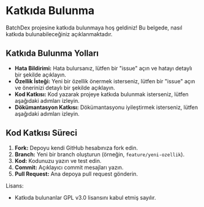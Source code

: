 # Katkıda Bulunma

BatchDex projesine katkıda bulunmaya hoş geldiniz! Bu belgede, nasıl katkıda bulunabileceğiniz açıklanmaktadır.

## Katkıda Bulunma Yolları

*   **Hata Bildirimi:** Hata bulursanız, lütfen bir "issue" açın ve hatayı detaylı bir şekilde açıklayın.
*   **Özellik İsteği:** Yeni bir özellik önermek isterseniz, lütfen bir "issue" açın ve önerinizi detaylı bir şekilde açıklayın.
*   **Kod Katkısı:** Kod yazarak projeye katkıda bulunmak isterseniz, lütfen aşağıdaki adımları izleyin.
*   **Dökümantasyon Katkısı:** Dökümantasyonu iyileştirmek isterseniz, lütfen aşağıdaki adımları izleyin.

## Kod Katkısı Süreci

1.  **Fork:** Depoyu kendi GitHub hesabınıza fork edin.
2.  **Branch:** Yeni bir branch oluşturun (örneğin, `feature/yeni-ozellik`).
3.  **Kod:** Kodunuzu yazın ve test edin.
4.  **Commit:** Açıklayıcı commit mesajları yazın.
5.  **Pull Request:** Ana depoya pull request gönderin.

Lisans:
*   Katkıda bulunanlar GPL v3.0 lisansını kabul etmiş sayılır.
